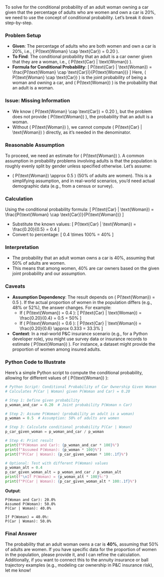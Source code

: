 To solve for the conditional probability of an adult woman owning a car given that the percentage of adults who are women and own a car is 20%, we need to use the concept of conditional probability. Let’s break it down step-by-step.

### Problem Setup
- **Given**: The percentage of adults who are both women and own a car is 20%, i.e., \( P(\text{Woman} \cap \text{Car}) = 0.20 \).
- **To Find**: The conditional probability that an adult is a car owner given that they are a woman, i.e., \( P(\text{Car} | \text{Woman}) \).
- **Formula for Conditional Probability**:
  \[
  P(\text{Car} | \text{Woman}) = \frac{P(\text{Woman} \cap \text{Car})}{P(\text{Woman})}
  \]
  Here, \( P(\text{Woman} \cap \text{Car}) \) is the joint probability of being a woman and owning a car, and \( P(\text{Woman}) \) is the probability that an adult is a woman.

### Issue: Missing Information
- We know \( P(\text{Woman} \cap \text{Car}) = 0.20 \), but the problem does not provide \( P(\text{Woman}) \), the probability that an adult is a woman.
- Without \( P(\text{Woman}) \), we cannot compute \( P(\text{Car} | \text{Woman}) \) directly, as it’s needed in the denominator.

### Reasonable Assumption
To proceed, we need an estimate for \( P(\text{Woman}) \). A common assumption in probability problems involving adults is that the population is roughly evenly split by gender unless specified otherwise. Let’s assume:
- \( P(\text{Woman}) \approx 0.5 \) (50% of adults are women).
This is a simplifying assumption, and in real-world scenarios, you’d need actual demographic data (e.g., from a census or survey).

### Calculation
Using the conditional probability formula:
\[
P(\text{Car} | \text{Woman}) = \frac{P(\text{Woman} \cap \text{Car})}{P(\text{Woman})}
\]
- Substitute the known values:
  \[
  P(\text{Car} | \text{Woman}) = \frac{0.20}{0.5} = 0.4
  \]
- Convert to percentage:
  \[
  0.4 \times 100\% = 40\%
  \]

### Interpretation
- The probability that an adult woman owns a car is 40%, assuming that 50% of adults are women.
- This means that among women, 40% are car owners based on the given joint probability and our assumption.

### Caveats
- **Assumption Dependency**: The result depends on \( P(\text{Woman}) = 0.5 \). If the actual proportion of women in the population differs (e.g., 48% or 52%), the answer changes. For example:
  - If \( P(\text{Woman}) = 0.4 \):
    \[
    P(\text{Car} | \text{Woman}) = \frac{0.20}{0.4} = 0.5 = 50\%
    \]
  - If \( P(\text{Woman}) = 0.6 \):
    \[
    P(\text{Car} | \text{Woman}) = \frac{0.20}{0.6} \approx 0.333 = 33.3\%
    \]
- **Context**: In a real-world P&C insurance scenario (e.g., for a Python developer role), you might use survey data or insurance records to estimate \( P(\text{Woman}) \). For instance, a dataset might provide the proportion of women among insured adults.

### Python Code to Illustrate
Here’s a simple Python script to compute the conditional probability, allowing for different values of \( P(\text{Woman}) \):

```python
# Python Script: Conditional Probability of Car Ownership Given Woman
# Calculates P(Car | Woman) given P(Woman and Car) = 0.20

# Step 1: Define given probability
p_woman_and_car = 0.20  # Joint probability P(Woman ∩ Car)

# Step 2: Assume P(Woman) (probability an adult is a woman)
p_woman = 0.5  # Assumption: 50% of adults are women

# Step 3: Calculate conditional probability P(Car | Woman)
p_car_given_woman = p_woman_and_car / p_woman

# Step 4: Print result
print(f"P(Woman and Car): {p_woman_and_car * 100}%")
print(f"Assumed P(Woman): {p_woman * 100}%")
print(f"P(Car | Woman): {p_car_given_woman * 100:.1f}%")

# Optional: Test with different P(Woman) values
p_woman_alt = 0.4
p_car_given_woman_alt = p_woman_and_car / p_woman_alt
print(f"\nIf P(Woman) = {p_woman_alt * 100}%:")
print(f"P(Car | Woman): {p_car_given_woman_alt * 100:.1f}%")
```

**Output**:
```
P(Woman and Car): 20.0%
Assumed P(Woman): 50.0%
P(Car | Woman): 40.0%

If P(Woman) = 40.0%:
P(Car | Woman): 50.0%
```

### Final Answer
The probability that an adult woman owns a car is **40%**, assuming that 50% of adults are women. If you have specific data for the proportion of women in the population, please provide it, and I can refine the calculation. Additionally, if you want to connect this to the annuity insurance or ball trajectory examples (e.g., modeling car ownership in P&C insurance risk), let me know!